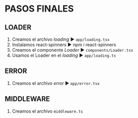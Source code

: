 # PASOS FINALES
## LOADER
1. Creamos el archivo *loading* ► `app/loading.tsx`
2. Instalamos react-spinners ► npm i react-spinners
3. Creamos el componente *Loader* ► `components/Loader.tsx`
4. Usamos el Loader en el *loading* ► `app/loading.ts`

## ERROR
1. Creamos el archivo *error* ► `app/error.tsx`

## MIDDLEWARE
1. Creamos el archivo `middleware.ts`